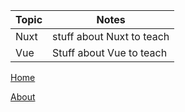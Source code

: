 
| Topic | Notes |
|-------|-------|
| Nuxt  | stuff about Nuxt to teach |
| Vue   | Stuff about Vue to teach  |

[Home](/)

[About](/about)
